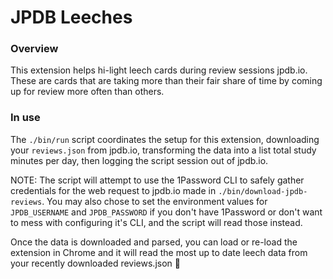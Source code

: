 # JPDB Leeches

### Overview
This extension helps hi-light leech cards during review sessions jpdb.io. These are cards that are taking more than their fair share of time by coming up for review more often than others.

### In use
The `./bin/run` script coordinates the setup for this extension, downloading your `reviews.json` from jpdb.io, transforming the data into a list total study minutes per day, then logging the script session out of jpdb.io.

NOTE: The script will attempt to use the 1Password CLI to safely gather credentials for the web request to jpdb.io made in `./bin/download-jpdb-reviews`. You may also chose to set the environment values for `JPDB_USERNAME` and `JPDB_PASSWORD` if you don't have 1Password or don't want to mess with configuring it's CLI, and the script will read those instead.

Once the data is downloaded and parsed, you can load or re-load the extension in Chrome and it will read the most up to date leech data from your recently downloaded reviews.json 🎉
